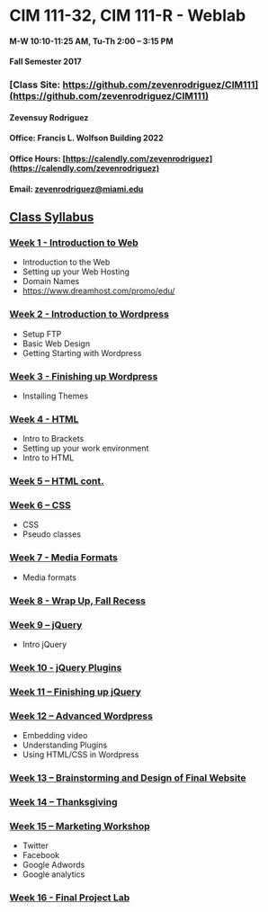 # CIM 111-32, CIM 111-R - Weblab

#### M-W 10:10-11:25 AM, Tu-Th 2:00 – 3:15 PM

#### Fall Semester 2017

### [Class Site: https://github.com/zevenrodriguez/CIM111](https://github.com/zevenrodriguez/CIM111)


#### Zevensuy Rodriguez

#### Office: Francis L. Wolfson Building 2022

#### Office Hours: [https://calendly.com/zevenrodriguez](https://calendly.com/zevenrodriguez)

#### Email: zevenrodriguez@miami.edu


## [Class Syllabus](https://github.com/zevenrodriguez/CIM111/blob/master/CIM111-General-Weblab.pdf)


### [Week 1 - Introduction to Web](https://github.com/zevenrodriguez/CIM111/tree/master/week1)
* Introduction to the Web
* Setting up your Web Hosting
* Domain Names
 * https://www.dreamhost.com/promo/edu/

### [Week 2 - Introduction to Wordpress](https://github.com/zevenrodriguez/CIM111/tree/master/week2)
* Setup FTP
* Basic Web Design
* Getting Starting with Wordpress

### [Week 3 - Finishing up Wordpress]()
* Installing Themes

### [Week 4 - HTML]()
* Intro to Brackets
* Setting up your work environment
* Intro to HTML

### [Week 5 – HTML cont.]()

### [Week 6 – CSS]()
* CSS
* Pseudo classes

### [Week 7 - Media Formats]()
* Media formats

### [Week 8 - Wrap Up, Fall Recess]()

### [Week 9 – jQuery]()
* Intro jQuery

### [Week 10 - jQuery Plugins]()

### [Week 11 – Finishing up jQuery]()

### [Week 12 – Advanced Wordpress]()
* Embedding video
* Understanding Plugins
* Using HTML/CSS in Wordpress

### [Week 13 – Brainstorming and Design of Final Website]()

### [Week 14 – Thanksgiving]()

### [Week 15 – Marketing Workshop]()
* Twitter
* Facebook
* Google Adwords
* Google analytics

### [Week 16 - Final Project Lab]()
